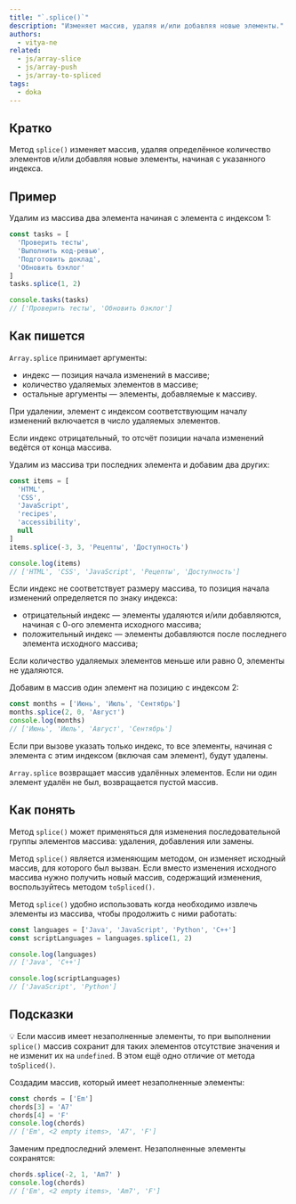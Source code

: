 ```yaml
---
title: "`.splice()`"
description: "Изменяет массив, удаляя и/или добавляя новые элементы."
authors:
  - vitya-ne
related:
  - js/array-slice
  - js/array-push
  - js/array-to-spliced
tags:
  - doka
---
```


## Кратко

Метод `splice()` изменяет массив, удаляя определённое количество элементов и/или добавляя новые элементы, начиная с указанного индекса.

## Пример

Удалим из массива два элемента начиная с элемента с индексом 1:

```js
const tasks = [
  'Проверить тесты',
  'Выполнить код-ревью',
  'Подготовить доклад',
  'Обновить бэклог'
]
tasks.splice(1, 2)

console.tasks(tasks)
// ['Проверить тесты', 'Обновить бэклог']
```

## Как пишется

`Array.splice` принимает аргументы:

- индекс — позиция начала изменений в массиве;
- количество удаляемых элементов в массиве;
- остальные аргументы — элементы, добавляемые к массиву.

При удалении, элемент с индексом соответствующим началу изменений включается в число удаляемых элементов.

Если индекс отрицательный, то отсчёт позиции начала изменений ведётся от конца массива.

Удалим из массива три последних элемента и добавим два других:

```js
const items = [
  'HTML',
  'CSS',
  'JavaScript',
  'recipes',
  'accessibility',
  null
]
items.splice(-3, 3, 'Рецепты', 'Доступность')

console.log(items)
// ['HTML', 'CSS', 'JavaScript', 'Рецепты', 'Доступность']
```

Если индекс не соответствует размеру массива, то позиция начала изменений определяется по знаку индекса:

- отрицательный индекс — элементы удаляются и/или добавляются, начиная с 0-ого элемента исходного массива;
- положительный индекс — элементы добавляются после последнего элемента исходного массива;

Если количество удаляемых элементов меньше или равно 0, элементы не удаляются.

Добавим в массив один элемент на позицию с индексом 2:

```js
const months = ['Июнь', 'Июль', 'Сентябрь']
months.splice(2, 0, 'Август')
console.log(months)
// ['Июнь', 'Июль', 'Август', 'Сентябрь']
```

Если при вызове указать только индекс, то все элементы, начиная с элемента с этим индексом (включая сам элемент), будут удалены.

`Array.splice` возвращает массив удалённых элементов. Если ни один элемент удалён не был, возвращается пустой массив.

## Как понять

Метод `splice()` может применяться для изменения последовательной группы элементов массива: удаления, добавления или замены.

Метод `splice()` является изменяющим методом, он изменяет исходный массив, для которого был вызван. Если вместо изменения исходного массива нужно получить новый массив, содержащий изменения, воспользуйтесь методом `toSpliced()`.

Метод `splice()` удобно использовать когда необходимо извлечь элементы из массива, чтобы продолжить с ними работать:

```js
const languages = ['Java', 'JavaScript', 'Python', 'C++']
const scriptLanguages = languages.splice(1, 2)

console.log(languages)
// ['Java', 'C++']

console.log(scriptLanguages)
// ['JavaScript', 'Python']
```

## Подсказки

💡 Если массив имеет незаполненные элементы, то при выполнении `splice()` массив сохранит для таких элементов отсутствие значения и не изменит их на `undefined`. В этом ещё одно отличие от метода `toSpliced()`.

Создадим массив, который имеет незаполненные элементы:

```js
const chords = ['Em']
chords[3] = 'A7'
chords[4] = 'F'
console.log(chords)
// ['Em', <2 empty items>, 'A7', 'F']
```

Заменим предпоследний элемент. Незаполненные элементы сохранятся:

```js
chords.splice(-2, 1, 'Am7' )
console.log(chords)
// ['Em', <2 empty items>, 'Am7', 'F']
```
